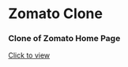 # Zomato Clone

<h3>Clone of Zomato Home Page</h3>

<a href="https://amoghga57.github.io/ZomatoClone/" >Click to view</a>
